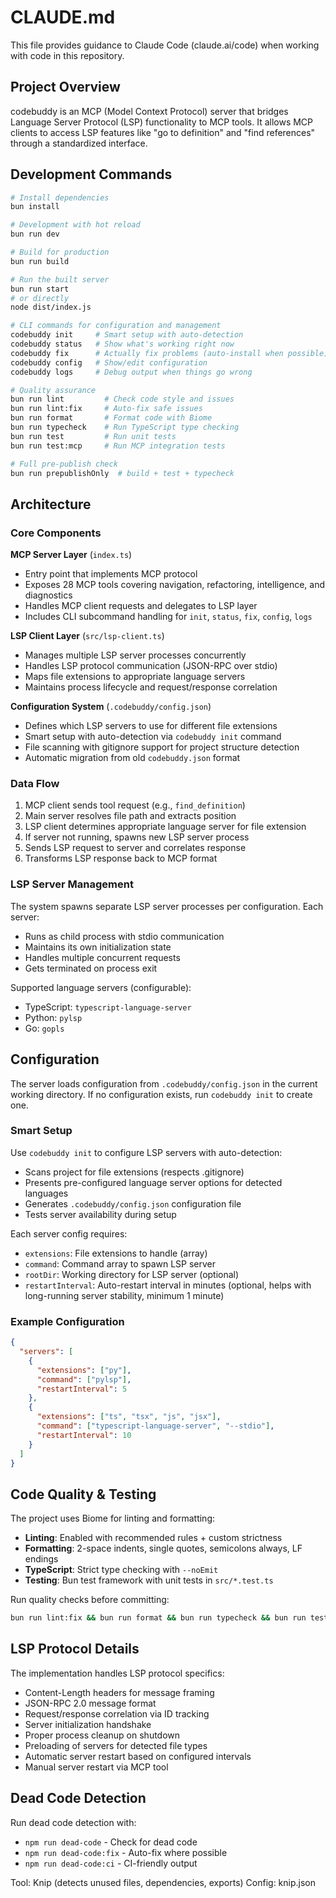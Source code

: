 # CLAUDE.md

This file provides guidance to Claude Code (claude.ai/code) when working with code in this repository.

## Project Overview

codebuddy is an MCP (Model Context Protocol) server that bridges Language Server Protocol (LSP) functionality to MCP tools. It allows MCP clients to access LSP features like "go to definition" and "find references" through a standardized interface.

## Development Commands

```bash
# Install dependencies
bun install

# Development with hot reload
bun run dev

# Build for production
bun run build

# Run the built server
bun run start
# or directly
node dist/index.js

# CLI commands for configuration and management
codebuddy init     # Smart setup with auto-detection  
codebuddy status   # Show what's working right now
codebuddy fix      # Actually fix problems (auto-install when possible)
codebuddy config   # Show/edit configuration
codebuddy logs     # Debug output when things go wrong

# Quality assurance
bun run lint         # Check code style and issues
bun run lint:fix     # Auto-fix safe issues
bun run format       # Format code with Biome
bun run typecheck    # Run TypeScript type checking
bun run test         # Run unit tests
bun run test:mcp     # Run MCP integration tests

# Full pre-publish check
bun run prepublishOnly  # build + test + typecheck
```

## Architecture

### Core Components

**MCP Server Layer** (`index.ts`)

- Entry point that implements MCP protocol
- Exposes 28 MCP tools covering navigation, refactoring, intelligence, and diagnostics
- Handles MCP client requests and delegates to LSP layer
- Includes CLI subcommand handling for `init`, `status`, `fix`, `config`, `logs`

**LSP Client Layer** (`src/lsp-client.ts`)

- Manages multiple LSP server processes concurrently
- Handles LSP protocol communication (JSON-RPC over stdio)
- Maps file extensions to appropriate language servers
- Maintains process lifecycle and request/response correlation

**Configuration System** (`.codebuddy/config.json`)

- Defines which LSP servers to use for different file extensions  
- Smart setup with auto-detection via `codebuddy init` command
- File scanning with gitignore support for project structure detection
- Automatic migration from old `codebuddy.json` format

### Data Flow

1. MCP client sends tool request (e.g., `find_definition`)
2. Main server resolves file path and extracts position
3. LSP client determines appropriate language server for file extension
4. If server not running, spawns new LSP server process
5. Sends LSP request to server and correlates response
6. Transforms LSP response back to MCP format

### LSP Server Management

The system spawns separate LSP server processes per configuration. Each server:

- Runs as child process with stdio communication
- Maintains its own initialization state
- Handles multiple concurrent requests
- Gets terminated on process exit

Supported language servers (configurable):

- TypeScript: `typescript-language-server`
- Python: `pylsp`
- Go: `gopls`

## Configuration

The server loads configuration from `.codebuddy/config.json` in the current working directory. If no configuration exists, run `codebuddy init` to create one.

### Smart Setup  

Use `codebuddy init` to configure LSP servers with auto-detection:

- Scans project for file extensions (respects .gitignore)
- Presents pre-configured language server options for detected languages
- Generates `.codebuddy/config.json` configuration file  
- Tests server availability during setup

Each server config requires:

- `extensions`: File extensions to handle (array)
- `command`: Command array to spawn LSP server
- `rootDir`: Working directory for LSP server (optional)
- `restartInterval`: Auto-restart interval in minutes (optional, helps with long-running server stability, minimum 1 minute)

### Example Configuration

```json
{
  "servers": [
    {
      "extensions": ["py"],
      "command": ["pylsp"],
      "restartInterval": 5
    },
    {
      "extensions": ["ts", "tsx", "js", "jsx"],
      "command": ["typescript-language-server", "--stdio"],
      "restartInterval": 10
    }
  ]
}
```

## Code Quality & Testing

The project uses Biome for linting and formatting:

- **Linting**: Enabled with recommended rules + custom strictness
- **Formatting**: 2-space indents, single quotes, semicolons always, LF endings
- **TypeScript**: Strict type checking with `--noEmit`
- **Testing**: Bun test framework with unit tests in `src/*.test.ts`

Run quality checks before committing:

```bash
bun run lint:fix && bun run format && bun run typecheck && bun run test
```

## LSP Protocol Details

The implementation handles LSP protocol specifics:

- Content-Length headers for message framing
- JSON-RPC 2.0 message format
- Request/response correlation via ID tracking
- Server initialization handshake
- Proper process cleanup on shutdown
- Preloading of servers for detected file types
- Automatic server restart based on configured intervals
- Manual server restart via MCP tool

## Dead Code Detection

Run dead code detection with:
- `npm run dead-code` - Check for dead code
- `npm run dead-code:fix` - Auto-fix where possible
- `npm run dead-code:ci` - CI-friendly output

Tool: Knip (detects unused files, dependencies, exports)
Config: knip.json
